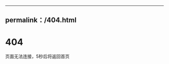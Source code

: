 
---
permalink：/404.html
---


<html>
<head>
     <title>404 无法连接</title>
     <metmeta http-equiv＝"refresh" content＝"5;url＝http://yzforum1.github.io/">
</head>
<body>
	<h1>404</h1>
	<p>页面无法连接，5秒后将返回首页</p>
</body>
</html>
